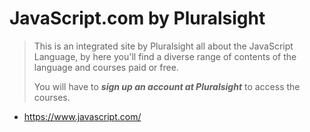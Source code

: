 # JavaScript.com by Pluralsight

> This is an integrated site by Pluralsight all about the JavaScript Language, by here you'll find a diverse range of contents of the language and courses paid or free. 
>
> You will have to ***sign up an account at Pluralsight*** to access the courses.

- https://www.javascript.com/